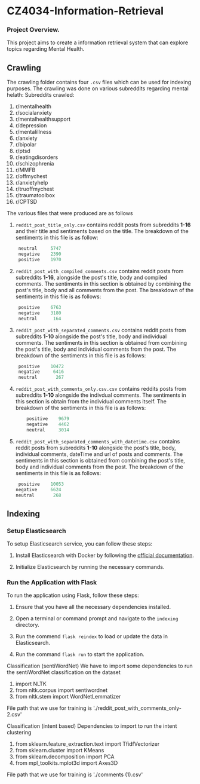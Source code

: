# CZ4034-Information-Retrieval

### Project Overview.

This project aims to create a information retrieval system that can explore topics regarding Mental Health.

## Crawling

The crawling folder contains four `.csv` files which can be used for indexing purposes.
The crawling was done on various subreddits regarding mental helath:
Subreddits crawled:

1. r/mentalhealth
1. r/socialanxiety
1. r/mentalhealthsupport
1. r/depression
1. r/mentalillness
1. r/anxiety
1. r/bipolar
1. r/ptsd
1. r/eatingdisorders
1. r/schizophrenia
1. r/MMFB
1. r/offmychest
1. r/anxietyhelp
1. r/truoffmychest
1. r/traumatoolbox
1. r/CPTSD

The various files that were produced are as follows

1.  `reddit_post_title_only.csv` contains reddit posts from subreddits <b>1-16</b> and their title and sentiments based on the title.
    The breakdown of the sentiments in this file is as follow:

    ```py
     neutral     5747
     negative    2390
     positive    1970
    ```

1.  `reddit_post_with_compiled_comments.csv` contains reddit posts from subreddits <b>1-16</b>, alongside the post's title, body and compiled comments.
    The sentiments in this section is obtained by combining the post's title, body and all comments from the post.
    The breakdown of the sentiments in this file is as follows:

    ```py
     positive    6763
     negative    3180
     neutral      164
    ```

1.  `reddit_post_with_separated_comments.csv` contains reddit posts from subreddits <b>1-10</b> alongside the post's title, body and individual comments.
    The sentiments in this section is obtained from combining the post's title, body and individual comments from the post.
    The breakdown of the sentiments in this file is as follows:

    ```py
     positive    10472
     negative     6416
     neutral       267
    ```

1.  `reddit_post_with_comments_only.csv.csv` contains reddits posts from subreddits <b>1-10</b> alongside the indivdual comments. The sentiments in this section is obtain from the individual comments itself.
    The breakdown of the sentiments in this file is as follows:

    ```py
        positive    9679
        negative    4462
        neutral     3014
    ```

1.  `reddit_post_with_separated_comments_with_datetime.csv` contains reddit posts from subreddits <b>1-10</b> alongside the post's title, body, individual comments, dateTime and url of posts and comments.
    The sentiments in this section is obtained from combining the post's title, body and individual comments from the post.
    The breakdown of the sentiments in this file is as follows:

    ```py
     positive    10053
    negative     6624
    neutral       268
    ```

## Indexing

### Setup Elasticsearch

To setup Elasticsearch service, you can follow these steps:

1. Install Elasticsearch with Docker by following the [official documentation](https://www.elastic.co/guide/en/elasticsearch/reference/8.12/docker.html#_start_a_single_node_cluster).

2. Initialize Elasticsearch by running the necessary commands.

### Run the Application with Flask

To run the application using Flask, follow these steps:

1. Ensure that you have all the necessary dependencies installed.

2. Open a terminal or command prompt and navigate to the `indexing` directory.

3. Run the commend `flask reindex` to load or update the data in Elasticsearch.

4. Run the command `flask run` to start the application.

Classification (sentiWordNet)
We have to import some dependencies to run the sentiWordNet classification on the dataset
 1. import NLTK
 2. from nltk.corpus import sentiwordnet
 3. from nltk.stem import WordNetLemmatizer

File path that we use for training is './reddit_post_with_comments_only-2.csv'

Classification (intent based)
Dependencies to import to run the intent clustering 
1. from sklearn.feature_extraction.text import TfidfVectorizer
2. from sklearn.cluster import KMeans
3. from sklearn.decomposition import PCA
4. from mpl_toolkits.mplot3d import Axes3D

File path that we use for training is './comments (1).csv'
